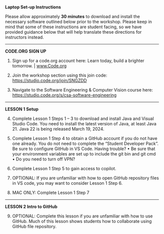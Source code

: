 <b>Laptop Set-up Instructions</b>


Please allow approximately <b>30 minutes</b> to download and install the necessary software outlined below prior to the workshop. 
Please keep in mind that some of these instructions are student facing, so we have provided guidance below that will help translate these directions for instructors instead.

<hr>
<b>CODE.ORG SIGN UP</b>

1.	Sign up for a code.org account here: Learn today, build a brighter tomorrow. | www.Code.org

2.	Join the workshop section using this join code: https://studio.code.org/join/SNGZDD

3.	Navigate to the Software Engineering & Computer Vision course here: https://studio.code.org/s/csa-software-engineering

<hr>
<b>LESSON 1 Setup</b>

4.	Complete Lesson 1 Steps 1 – 3 to download and install Java and Visual Studio Code. You need to install the latest version of Java, at least Java 21. Java 22 is being released March 19, 2024. 

5.	Complete Lesson 1 Step 4 to obtain a GitHub account if you do not have one already. You do not need to complete the “Student Developer Pack”. Be sure to configure GitHub in VS Code. 
Having trouble?
•	Be sure that your environment variables are set up to include the git bin and git cmd
•	Do you need to turn off VPN?

6.	Complete Lesson 1 Step 5 to gain access to copilot.

7.	OPTIONAL: If you are unfamiliar with how to open GitHub repository files in VS code, you may want to consider Lesson 1 Step 6. 

8.	MAC ONLY: Complete Lesson 1 Step 7

<hr>
<b>LESSON 2 Intro to GitHub</b>


9.	OPTIONAL: Complete this lesson if you are unfamiliar with how to use GitHub. Much of this lesson shows students how to collaborate using GitHub file repository. 

